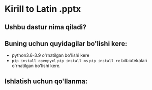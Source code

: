 # Kirill to Latin .pptx

## Ushbu dastur nima qiladi?


## Buning uchun quyidagilar bo'lishi kere:

* python3.6-3.9 o'rnatilgan bo'lishi kere
* `pip install openpyxl` `pip install os` `pip install re` bilbiotekalari o'rnatilgan bo'lishi kere.

## Ishlatish uchun qo'llanma:

